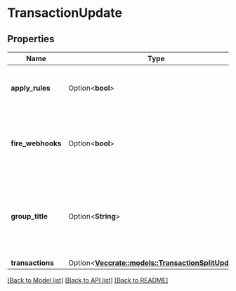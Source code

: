 # TransactionUpdate

## Properties

Name | Type | Description | Notes
------------ | ------------- | ------------- | -------------
**apply_rules** | Option<**bool**> | Whether or not to apply rules when submitting transaction. | [optional]
**fire_webhooks** | Option<**bool**> | Whether or not to fire the webhooks that are related to this event. | [optional][default to true]
**group_title** | Option<**String**> | Title of the transaction if it has been split in more than one piece. Empty otherwise. | [optional]
**transactions** | Option<[**Vec<crate::models::TransactionSplitUpdate>**](TransactionSplitUpdate.md)> |  | [optional]

[[Back to Model list]](../README.md#documentation-for-models) [[Back to API list]](../README.md#documentation-for-api-endpoints) [[Back to README]](../README.md)


